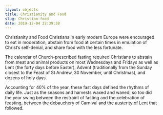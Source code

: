 ```yaml
---
layout: objects
title: Christianity and Food
slug: Christian-food
date: 2019-12-04 22:39:38
---
```

Christianity and Food  Christians in early modern Europe were encouraged to eat in moderation, abstain from food at certain times in emulation of  Christ’s self-denial, and share food with the less fortunate.

The calendar of Church-prescribed fasting required Christians to abstain  from meat and animal products on most Wednesdays and Fridays as well as Lent (the forty days before Easter), Advent (traditionally from the Sunday closest to the Feast of St Andrew, 30 November, until Christmas),  and dozens of holy days.

Accounting for  40% of the year, these fast days defined the rhythms of daily life. Just as the seasons and harvests waxed and waned, so too did the year swing between the restraint of fasting and the celebration of feasting, between the debauchery of Carnival and the austerity of Lent that followed.
